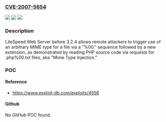 ### [CVE-2007-5654](https://cve.mitre.org/cgi-bin/cvename.cgi?name=CVE-2007-5654)
![](https://img.shields.io/static/v1?label=Product&message=n%2Fa&color=blue)
![](https://img.shields.io/static/v1?label=Version&message=n%2Fa&color=blue)
![](https://img.shields.io/static/v1?label=Vulnerability&message=n%2Fa&color=brighgreen)

### Description

LiteSpeed Web Server before 3.2.4 allows remote attackers to trigger use of an arbitrary MIME type for a file via a "%00." sequence followed by a new extension, as demonstrated by reading PHP source code via requests for .php%00.txt files, aka "Mime Type Injection."

### POC

#### Reference
- https://www.exploit-db.com/exploits/4556

#### Github
No GitHub POC found.

